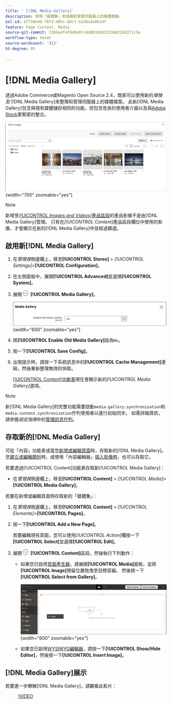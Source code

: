 ```yaml
---
title: ' [!DNL Media Gallery]'
description: 使用「媒體集」來組織和管理伺服器上的媒體檔案。
exl-id: bf730e46-70f3-405c-88cf-62d0a3e8634f
feature: Page Content, Media
source-git-commit: 7288a4f47940e07c4d083826532308228d271c5e
workflow-type: tm+mt
source-wordcount: '313'
ht-degree: 0%

---
```


# [!DNL Media Gallery]

透過Adobe Commerce或Magento Open Source 2.4，商家可以使用新的&#x200B;_增強型_ [!DNL Media Gallery]來整理和管理伺服器上的媒體檔案。 此新[!DNL Media Gallery]包含與現有媒體儲存相同的功能，但包含改良的使用者介面以及與[Adobe Stock][adobe-stock]更緊密的整合。

![顯示在媒體集格線中的影像](./assets/media-gallery-grid.png){width="700" zoomable="yes"}

>[!NOTE]
>
>新增至&#x200B;[_[!UICONTROL Images and Videos]_&#x200B;產品區段](../catalog/product-image.md#upload-an-image)的產品影像不是由[!DNL Media Gallery]管理。 只有在&#x200B;_[!UICONTROL Content]_&#x200B;產品區段欄位中使用的影像，才會顯示在新的[!DNL Media Gallery]中並經過篩選。

## 啟用新[!DNL Media Gallery]

1. 在&#x200B;_管理員_&#x200B;側邊欄上，移至&#x200B;**[!UICONTROL Stores]** > _[!UICONTROL Settings]_>**[!UICONTROL Configuration]**。

1. 在左側面板中，展開&#x200B;**[!UICONTROL Advanced]**&#x200B;並選擇&#x200B;**[!UICONTROL System]**。

1. 展開![擴充選擇器](../assets/icon-display-expand.png) **[!UICONTROL Media Gallery]**。

   ![進階設定 — [!DNL Media Gallery]](./assets/system-media-gallery.png){width="600" zoomable="yes"}

1. 將&#x200B;**[!UICONTROL Enable Old Media Gallery]**&#x200B;設為`No`。

1. 按一下&#x200B;**[!UICONTROL Save Config]**。

1. 出現提示時，請按一下系統訊息中的&#x200B;**[!UICONTROL Cache Management]**&#x200B;連結，然後重新整理無效的快取。

   [[!UICONTROL Content]功能表](/help/content-design/content-menu.md)現在會顯示新的&#x200B;_[!UICONTROL Media Gallery]_&#x200B;選項。

>[!NOTE]
>
>新[!DNL Media Gallery]的完整功能需要啟動`media.gallery.synchronization`和`media.content.synchronization`佇列使用者以進行初始同步。 如需詳細資訊，請參閱&#x200B;_設定指南_&#x200B;中的[管理訊息佇列](https://experienceleague.adobe.com/docs/commerce-operations/configuration-guide/message-queues/manage-message-queues.html?lang=zh-Hant)。

## 存取新的[!DNL Media Gallery]

可從「內容」功能表或當您[新增或編輯頁面](/help/content-design/page-add.md)時，存取新的[!DNL Media Gallery]。 您[建立或編輯類別](/help/catalog/category-create.md)時，或使用「內容編輯器」[插入影像時](/help/content-design/editor-insert-image.md)，也可以存取它。

若要透過[!UICONTROL Content]功能表存取新[!UICONTROL Media Gallery]：

- 在&#x200B;_管理員_&#x200B;側邊欄上，移至&#x200B;**[!UICONTROL Content]** > _[!UICONTROL Media]_>**[!UICONTROL Media Gallery]**。

若要在新增或編輯頁面時存取新的「媒體集」：

1. 在&#x200B;_管理員_&#x200B;側邊欄上，移至&#x200B;**[!UICONTROL Content]** > _[!UICONTROL Elements]_>**[!UICONTROL Pages]**。

1. 按一下&#x200B;**[!UICONTROL Add a New Page]**。

   若要編輯現有頁面，您可以使用&#x200B;_[!UICONTROL Action]_&#x200B;欄按一下&#x200B;**[!UICONTROL Select]**&#x200B;並選擇&#x200B;**[!UICONTROL Edit]**。

1. 展開![展開選取器](../assets/icon-display-expand.png) **[!UICONTROL Content]**&#x200B;區段，然後執行下列動作：

   - 如果您已啟用[頁面產生器](../page-builder/setup.md)，請展開&#x200B;**[!UICONTROL Media]**&#x200B;面板，並將&#x200B;**[!UICONTROL Image]**&#x200B;預留位置拖曳至目標容器。 然後按一下&#x200B;**[!UICONTROL Select from Gallery]**。

     ![將影像拖曳到舞台](./assets/pb-media-image-drag.png){width="600" zoomable="yes"}

   - 如果您已啟用[WYSIWYG編輯器](/help/content-design/editor.md)，請按一下&#x200B;**[!UICONTROL Show/Hide Editor]**，然後按一下&#x200B;**[!UICONTROL Insert Image]**。

## [!DNL Media Gallery]展示

若要進一步瞭解[!DNL Media Gallery]，請觀看此影片：

>[!VIDEO](https://video.tv.adobe.com/v/343785?quality=12&learn=on)

[adobe-stock]: https://stock.adobe.com


